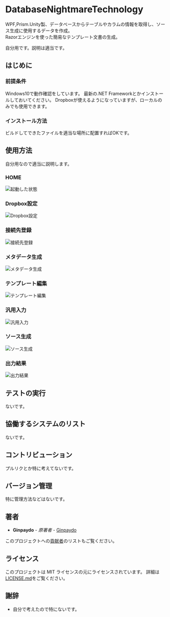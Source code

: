 # DatabaseNightmareTechnology
WPF,Prism.Unity製、データベースからテーブルやカラムの情報を取得し、ソース生成に使用するデータを作成。  
Razorエンジンを使った簡易なテンプレート文書の生成。

自分用です。説明は適当です。

## はじめに
### 前提条件
Windows10で動作確認をしています。
最新の.NET Frameworkとかインストールしておいてください。
Dropboxが使えるようになっていますが、ローカルのみでも使用できます。
### インストール方法
ビルドしてできたファイルを適当な場所に配置すればOKです。

## 使用方法
自分用なので適当に説明します。
### HOME
![起動した状態](https://user-images.githubusercontent.com/39305262/53282792-2190f380-3780-11e9-9cb8-07eeb0c5f8ae.PNG "起動した状態")  
### Dropbox設定
![Dropbox設定](https://user-images.githubusercontent.com/39305262/53282817-759bd800-3780-11e9-90d8-a3a8093f89f2.png "Dropbox設定")  
### 接続先登録
![接続先登録](https://user-images.githubusercontent.com/39305262/53282818-77fe3200-3780-11e9-8a1a-de19127974a7.png "接続先登録")  
### メタデータ生成
![メタデータ生成](https://user-images.githubusercontent.com/39305262/53282819-792f5f00-3780-11e9-8d2a-14b8b349b6ff.png "メタデータ生成")  
### テンプレート編集
![テンプレート編集](https://user-images.githubusercontent.com/39305262/53282820-7af92280-3780-11e9-9341-4a68d5e572de.png "テンプレート編集")  
### 汎用入力
![汎用入力](https://user-images.githubusercontent.com/39305262/53282821-7d5b7c80-3780-11e9-8295-b690a8cf2567.png "汎用入力")  
### ソース生成
![ソース生成](https://user-images.githubusercontent.com/39305262/53282823-7f254000-3780-11e9-8764-b211f76b05d8.png "ソース生成")  
### 出力結果
![出力結果](https://user-images.githubusercontent.com/39305262/53282824-81879a00-3780-11e9-9d8b-4fdb050e3709.png "出力結果")  
## テストの実行
ないです。
## 協働するシステムのリスト
ないです。
## コントリビューション
プルリクとか特に考えてないです。
## バージョン管理
特に管理方法などはないです。
## 著者
* **Ginpaydo** - *原著者* - [Ginpaydo](https://github.com/ginpaydo)  

このプロジェクトへの[貢献者](https://github.com/ginpaydo/project/contributors)のリストもご覧ください。
## ライセンス
このプロジェクトは MIT ライセンスの元にライセンスされています。 詳細は[LICENSE.md](LICENSE.md)をご覧ください。
## 謝辞
* 自分で考えたので特にないです。
